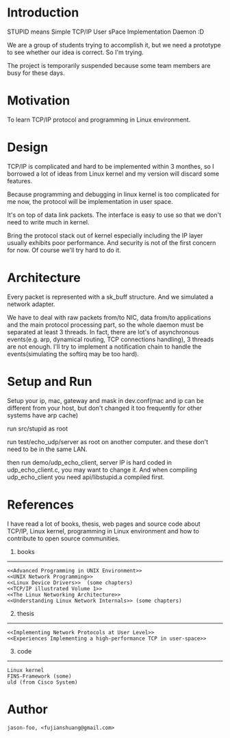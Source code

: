 Introduction
============

STUPID means Simple TCP/IP User sPace Implementation Daemon :D

We are a group of students trying to accomplish it, but we need a prototype to
see whether our idea is correct. So I'm trying.

The project is temporarily suspended because some team members are busy for these days.

Motivation
==========

To learn TCP/IP protocol and programming in Linux environment.

Design
======

TCP/IP is complicated and hard to be implemented within 3 monthes, so I borrowed
a lot of ideas from Linux kernel and my version will discard some features.

Because programming and debugging in linux kernel is too complicated for me now,
the protocol will be implementation in user space.

It's on top of data link packets. The interface is easy to use so that we don't
need to write much in kernel.

Bring the protocol stack out of kernel especially including the IP layer
usually exhibits poor performance. And security is not of the first concern for
now. Of course we'll try hard to do it.

Architecture
============

Every packet is represented with a sk_buff structure. And we simulated a network
adapter.

We have to deal with raw packets from/to NIC, data from/to applications
and the main protocol processing part, so the whole daemon must be separated at least
3 threads. In fact, there are lot's of asynchronous events(e.g. arp, dynamical
routing, TCP connections handling), 3 threads are not enough. I'll try to
implement a notification chain to handle the events(simulating the softirq may
be too hard).

Setup and Run
=============

Setup your ip, mac, gateway and mask in dev.conf(mac and ip can be different
from your host, but don't changed it too frequently for other systems have arp
cache)

run src/stupid as root

run test/echo_udp/server as root on another computer. and these don't need to be
in the same LAN.

then run demo/udp_echo_client, server IP is hard coded in udp_echo_client.c, you
may want to change it. And when compiling udp_echo_client you need
api/libstupid.a compiled first.

References
==========

I have read a lot of books, thesis, web pages and source code about TCP/IP,
Linux kernel, programming in Linux environment and how to contribute to open
source communities.

1) books
--------
    <<Advanced Programming in UNIX Environment>>
    <<UNIX Network Programming>>
    <<Linux Device Drivers>>  (some chapters)
    <<TCP/IP illustrated Volume 1>>
    <<The Linux Networking Architecture>>
    <<Understanding Linux Network Internals>> (some chapters)
    
2) thesis
---------
    <<Implementing Network Protocols at User Level>>
    <<Experiences Implementing a high-performance TCP in user-space>>

3) code
-------
    Linux kernel
    FINS-Framework (some)
    uld (from Cisco System)

Author
======
    jason-foo, <fujianshuang@gmail.com>
